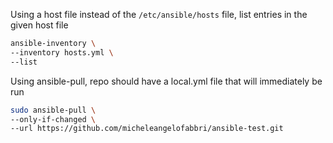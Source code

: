 Using a host file instead of the `/etc/ansible/hosts` file, list entries in the given host file
```bash
ansible-inventory \
--inventory hosts.yml \
--list
```

Using ansible-pull, repo should have a local.yml file that will immediately be run
```bash
sudo ansible-pull \
--only-if-changed \
--url https://github.com/micheleangelofabbri/ansible-test.git
```